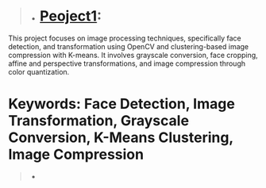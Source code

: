 > - # [Peoject1](https://colab.research.google.com/drive/18b-PIifJlUZobh9p-Odk3gjS6QKSQI1s?usp=sharing):
This project focuses on image processing techniques, specifically face detection, and transformation using OpenCV and clustering-based image compression with K-means. It involves grayscale conversion, face cropping, affine and perspective transformations, and image compression through color quantization.
# Keywords: **Face Detection, Image Transformation, Grayscale Conversion, K-Means Clustering, Image Compression**
> - 

